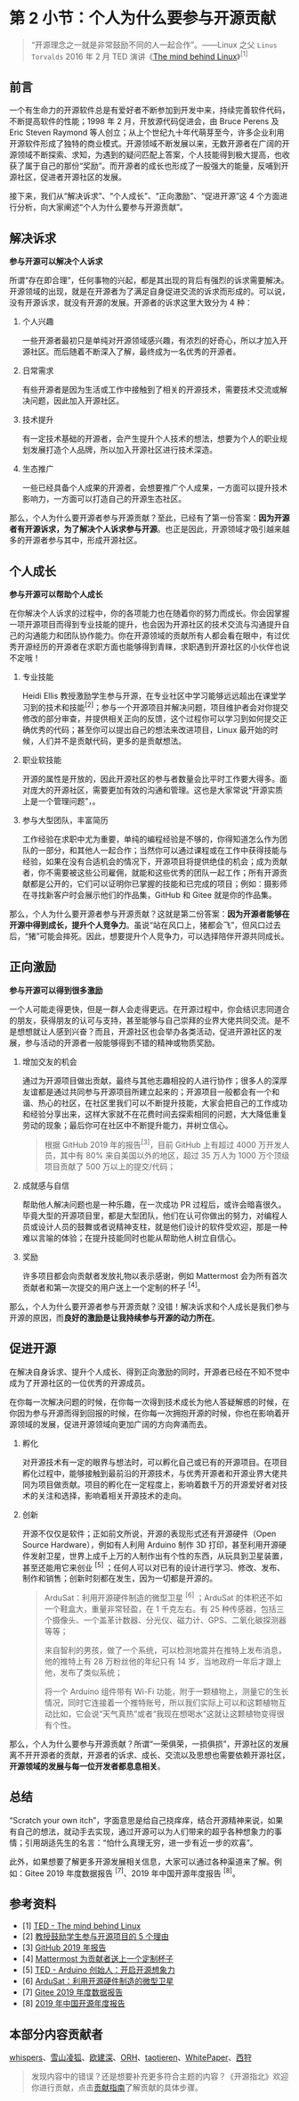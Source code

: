 # 第 2 小节：个人为什么要参与开源贡献
>“开源理念之一就是非常鼓励不同的人一起合作”。——Linux 之父 `Linus Torvalds` 2016 年 2 月 TED 演讲《[The mind behind Linux](https://www.bilibili.com/video/BV1Cs411z73j)》<sup>[1]</sup>

## 前言

一个有生命力的开源软件总是有爱好者不断参加到开发中来，持续完善软件代码，不断提高软件的性能；1998 年 2 月，开放源代码促进会，由 Bruce Perens 及 Eric Steven Raymond 等人创立；从上个世纪九十年代萌芽至今，许多企业利用开源软件形成了独特的商业模式。开源领域不断发展以来，无数开源者在广阔的开源领域不断探索、求知，为遇到的疑问匹配上答案，个人技能得到极大提高，也收获了属于自己的那份“奖励”。而开源者的成长也形成了一股强大的能量，反哺到开源社区，促进者开源社区的发展。

接下来，我们从“解决诉求”、“个人成长”、“正向激励”、“促进开源”这 4 个方面进行分析，向大家阐述“个人为什么要参与开源贡献”。

## 解决诉求

**参与开源可以解决个人诉求**

所谓“存在即合理”，任何事物的兴起，都是其出现的背后有强烈的诉求需要解决。开源领域的出现，就是在开源者为了满足自身促进交流的诉求而形成的。可以说，没有开源诉求，就没有开源的发展。开源者的诉求这里大致分为 4 种：

1. 个人兴趣

   一些开源者最初只是单纯对开源领域感兴趣，有浓烈的好奇心，所以才加入开源社区。而后随着不断深入了解，最终成为一名优秀的开源者。

2. 日常需求

   有些开源者是因为生活或工作中接触到了相关的开源技术，需要技术交流或解决问题，因此加入开源社区。

3. 技术提升

   有一定技术基础的开源者，会产生提升个人技术的想法，想要为个人的职业规划发展打造个人品牌，所以加入开源社区进行技术深造。

4. 生态推广

   一些已经具备个人成果的开源者，会想要推广个人成果，一方面可以提升技术影响力，一方面可以打造自己的开源生态社区。

那么，个人为什么要开源者参与开源贡献？至此，已经有了第一份答案：**因为开源者有开源诉求，为了解决个人诉求参与开源**。也正是因此，开源领域才吸引越来越多的开源者参与其中，形成开源社区。

## 个人成长

**参与开源可以帮助个人成长**

在你解决个人诉求的过程中，你的各项能力也在随着你的努力而成长。你会因掌握一项开源项目而得到专业技能的提升，也会因为开源社区的技术交流与沟通提升自己的沟通能力和团队协作能力。你在开源领域的贡献所有人都会看在眼中，有过优秀开源经历的开源者在求职方面也能够得到青睐，求职遇到开源社区的小伙伴也说不定哦！

1. 专业技能

   Heidi Ellis 教授激励学生参与开源，在专业社区中学习能够远远超出在课堂学习到的技术和技能<sup>[2]</sup>；参与一个开源项目并解决问题，项目维护者会对你提交修改的部分审查，并提供相关正向的反馈，这个过程你可以学习到如何提交正确优秀的代码；甚至你可以提出自己的想法来改进项目，Linux 最开始的时候，人们并不是贡献代码，更多的是贡献想法。

2. 职业软技能

   开源的属性是开放的，因此开源社区的参与者数量会比平时工作要大得多。面对庞大的开源社区，需要更加有效的沟通和管理。这也是大家常说“开源实质上是一个管理问题”，。
   
3. 参与大型团队，丰富简历

   工作经验在求职中尤为重要，单纯的编程经验是不够的，你得知道怎么作为团队的一部分，和其他人一起合作；当然你可以通过课程或在工作中获得技能与经验，如果在没有合适机会的情况下，开源项目将提供绝佳的机会；成为贡献者，你不需要被这些公司雇佣，就能和这些优秀的团队一起工作；所有开源贡献都是公开的，它们可以证明你已掌握的技能和已完成的项目；例如：摄影师在寻找新客户时会展示他们的作品集，GitHub 和 Gitee 就是你的作品集。

那么，个人为什么要开源者参与开源贡献？这就是第二份答案：**因为开源者能够在开源中得到成长，提升个人竞争力**。虽说“站在风口上，猪都会飞”，但风口过去后，“猪”可能会摔死。因此，想要提升个人竞争力，可以选择陪伴开源共同成长。

## 正向激励

**参与开源可以得到很多激励**

一个人可能走得更快，但是一群人会走得更远。在开源过程中，你会结识志同道合的朋友，获得朋友的认可与支持，甚至能够与自己崇拜的业界大佬共同交流。是不是想想就让人感到兴奋？而且，开源社区也会举办各类活动，促进开源社区的发展，参与活动的开源者一般能够得到不错的精神或物质奖励。

1. 增加交友的机会

   通过为开源项目做出贡献，最终与其他志趣相投的人进行协作；很多人的深厚友谊都是通过共同参与开源项目所建立起来的；开源项目一般都会有一个和谐、热心的社区，在社区里我们可以不断提升技能，大家会把自己的工作成功和经验分享出来，这样大家就不在花费时间去探索相同的问题，大大降低重复劳动的现象；最后你可在社区中不断提升能力，并树立信心。

   > 根据 GitHub 2019 年的报告<sup>[3]</sup>，目前 GitHub 上有超过 4000 万开发人员，其中有 80% 来自美国以外的地区，超过 35 万人为 1000 万个顶级项目贡献了 500 万以上的提交/代码；

2. 成就感与自信

   帮助他人解决问题也是一种乐趣，在一次成功 PR 过程后，或许会暗喜很久。毕竟大型的开源项目里，都是大型团队，他们在认可你做出的努力，对编程人员或设计人员的鼓舞或者说精神支柱，就是他们设计的软件受欢迎，那是一种难以言喻的体验；在提升技能同时也能从帮助他人树立自信心。

3. 奖励

   许多项目都会向贡献者发放礼物以表示感谢，例如 Mattermost 会为所有首次贡献者和第一次提交的用户送上一个定制的杯子 <sup>[4]</sup>。

那么，个人为什么要开源者参与开源贡献？没错！解决诉求和个人成长是我们参与开源的原因，而**良好的激励是让我持续参与开源的动力所在**。

## 促进开源

在解决自身诉求、提升个人成长、得到正向激励的同时，开源者已经在不知不觉中成为了开源社区的一位优秀的开源成员。

在你每一次解决问题的时候，在你每一次得到技术成长为他人答疑解惑的时候，在你因为参与开源而得到回报的时候，在你每一次拥抱开源的时候，你也在影响着开源领域的发展，促进开源领域向更加广阔的方向奔涌而去。

1. 孵化

   对开源技术有一定的眼界与想法时，可以孵化自己或已有的开源项目。在项目孵化过程中，能够接触到最前沿的开源技术，与优秀开源者和开源业界大佬共同为项目做贡献。项目的孵化在一定程度上，影响着数千万的开源爱好者对技术的关注和选择，影响着相关开源技术的走向。

2. 创新

   开源不仅仅是软件；正如前文所说，开源的表现形式还有开源硬件（Open Source Hardware），例如有人利用 Arduino 制作 3D 打印，甚至利用开源硬件发射卫星，世界上成千上万的人制作出有个性的东西，从玩具到卫星装置，甚至还能用它来创业 <sup>[5]</sup> ；任何人可以对已有的设计进行学习、修改、发布、制作和销售；创新时刻都在发生，因为一切都是开源的。

   > ArduSat：利用开源硬件制造的微型卫星 <sup>[6]</sup> ；ArduSat 的体积还不如一个鞋盒大，重量非常轻盈，在 1 千克左右。有 25 种传感器，包括三个摄像头、一个盖革计数器、分光仪、磁力计、GPS、二氧化碳探测器等等；
   >
   > 来自智利的男孩，做了一个系统，可以检测地震并在推特上发布消息，他的推特上有 28 万粉丝他的年纪只有 14 岁，当地政府一年后才跟上他，发布了类似系统；
   >
   > 将一个 Arduino 组件带有 Wi-Fi 功能，附于一颗植物上，测量它的生长情况，同时它连接着一个推特账号，所以我们实际上可以和这颗植物互动比如，它会说“天气真热”或者“我现在想喝水”这就让这颗植物变得很有个性。

那么，个人为什么要参与开源贡献？所谓“一荣俱荣，一损俱损”，开源社区的发展离不开开源者的贡献，开源者的诉求、成长、交流以及思想也需要依赖开源社区，**开源领域的发展与每一位开发者都息息相关**。

## 总结

“Scratch your own itch”，字面意思是给自己挠痒痒，结合开源精神来说，如果有自己的想法，就动手去实现，通过开源可以为人们带来的超乎各种想象力的事情；引用胡适先生的名言：“怕什么真理无穷，进一步有近一步的欢喜”。

此外，如果想要了解更多开源发展相关信息，大家可以通过各种渠道来了解。例如：Gitee 2019 年度数据报告 <sup>[7]</sup>、2019 年中国开源年度报告 <sup>[8]</sup>。

## 参考资料

- [1] [TED - The mind behind Linux](https://www.ted.com/talks/linus_torvalds_the_mind_behind_linux)
- [2] [教授鼓励学生参与开源项目的 5 个理由](https://opensource.com/education/16/8/5-reasons-student-involvement-open-source)
- [3] [GitHub 2019 年报告](https://octoverse.github.com/)
- [4] [Mattermost 为贡献者送上一个定制杯子](https://forum.mattermost.org/t/limited-edition-mattermost-mugs/143)
- [5] [TED - Arduino 创始人：开启开源想象力](https://www.ted.com/talks/massimo_banzi_how_arduino_is_open_sourcing_imagination/transcript?language=zh-cn)
- [6] [ArduSat：利用开源硬件制造的微型卫星](https://www.oschina.net/news/30306/ardusat)
- [7] [Gitee 2019 年度数据报告](https://oschina.gitee.io/gitee-2019-annual-report/?utm_source=osc_news)
- [8] [2019 年中国开源年度报告](https://www.oschina.net/feed/ad5cf552766f80930a1c1287a10e7be0)

## 本部分内容贡献者

[whispers](https://gitee.com/whispersd)、[雪山凌狐](https://gitee.com/xueshanlinghu)、[欧建深](https://gitee.com/oujianshen)、[ORH](https://gitee.com/orh)、[taotieren](https://gitee.com/taotieren)、[WhitePaper](https://gitee.com/whitepaper233)、[西狩](https://gitee.com/lihuimingxs)

> 发现内容中的错误？还是想要补充更多符合主题的内容？《开源指北》欢迎你进行贡献，点击[贡献指南](./../贡献指南.md)了解贡献的具体步骤。